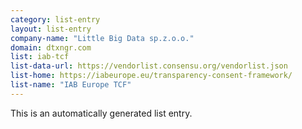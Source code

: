 ```yaml
---
category: list-entry
layout: list-entry
company-name: "Little Big Data sp.z.o.o."
domain: dtxngr.com
list: iab-tcf
list-data-url: https://vendorlist.consensu.org/vendorlist.json
list-home: https://iabeurope.eu/transparency-consent-framework/
list-name: "IAB Europe TCF"
---
```


This is an automatically generated list entry.
